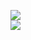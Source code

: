[![](https://img.shields.io/badge/Made%20With-Github%20Spray-lightgrey.svg?style=for-the-badge&logo=github)](https://github.com/Annihil/github-spray#14208)  
[![](https://i.imgur.com/2DrTn0Z.gif)](https://github.com/Annihil/github-spray)